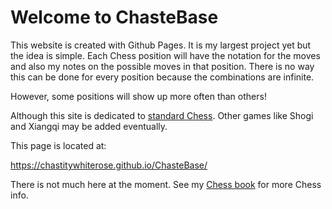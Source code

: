 # Welcome to ChasteBase

This website is created with Github Pages. It is my largest project yet but the idea is simple. Each Chess position will have the notation for the moves and also my notes on the possible moves in that position. There is no way this can be done for every position because the combinations are infinite.

However, some positions will show up more often than others!

Although this site is dedicated to [standard Chess](https://chastitywhiterose.github.io/ChasteBase/Chess/). Other games like Shogi and Xiangqi may be added eventually.

This page is located at:

<https://chastitywhiterose.github.io/ChasteBase/>

There is not much here at the moment. See my [Chess book](https://chastitychesschallenge.com/chastitys-chess-chapters/) for more Chess info.
